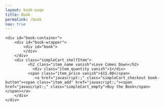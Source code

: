 ```yaml
---
layout: book-page
title: Book
permalink: /book
nav: true
---
```



    <div id="book-container">
    	<div id="book-wrapper">
    		<div id="book">
    		</div>
    	</div>
        <div class="simpleCart_shelfItem">
              <h2 class="item_name vanish">Love Comes Down</h2>
                <div class="item_quantity vanish">1</div>
              <span class="item_price vanish">$15.00</span>
                 <a href="javascript:;" class="simpleCart_checkout book-button"><span class="item_add" href="javascript:;"><span href="javascript:;" class="simpleCart_empty">Buy the Book</span></span></a>
        </div>
    </div>



